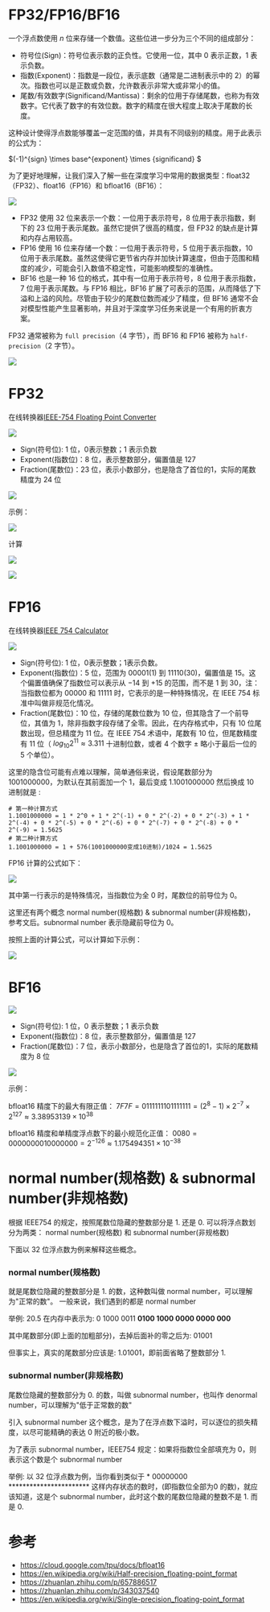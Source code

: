 # FP32/FP16/BF16

一个浮点数使用 $n$ 位来存储一个数值。这些位进一步分为三个不同的组成部分：

- 符号位(Sign)：符号位表示数的正负性。它使用一位，其中 0 表示正数，1 表示负数。
- 指数(Exponent)：指数是一段位，表示底数（通常是二进制表示中的 2）的幂次。指数也可以是正数或负数，允许数表示非常大或非常小的值。
- 尾数/有效数字(Significand/Mantissa)：剩余的位用于存储尾数，也称为有效数字。它代表了数字的有效位数。数字的精度在很大程度上取决于尾数的长度。

这种设计使得浮点数能够覆盖一定范围的值，并具有不同级别的精度。用于此表示的公式为：

$(-1)^{sign} \times base^{exponent} \times {significand} $

为了更好地理解，让我们深入了解一些在深度学习中常用的数据类型：float32（FP32）、float16（FP16）和 bfloat16（BF16）：

![](./assets/bfloat16-format.png)

- FP32 使用 32 位来表示一个数：一位用于表示符号，8 位用于表示指数，剩下的 23 位用于表示尾数。虽然它提供了很高的精度，但 FP32 的缺点是计算和内存占用较高。
- FP16 使用 16 位来存储一个数：一位用于表示符号，5 位用于表示指数，10 位用于表示尾数。虽然这使得它更节省内存并加快计算速度，但由于范围和精度的减少，可能会引入数值不稳定性，可能影响模型的准确性。
- BF16 也是一种 16 位的格式，其中有一位用于表示符号，8 位用于表示指数，7 位用于表示尾数。与 FP16 相比，BF16 扩展了可表示的范围，从而降低了下溢和上溢的风险。尽管由于较少的尾数位数而减少了精度，但 BF16 通常不会对模型性能产生显著影响，并且对于深度学习任务来说是一个有用的折衷方案。

FP32 通常被称为 `full precision`（4 字节），而 BF16 和 FP16 被称为 `half-precision`（2 字节）。

![](./assets/fp32_fp16_bf16_example.png)

# FP32

在线转换器[IEEE-754 Floating Point Converter](https://www.h-schmidt.net/FloatConverter/IEEE754.html)

![](./assets/ieee754_fp32.JPG)

- Sign(符号位): 1 位，0表示整数；1 表示负数
- Exponent(指数位)：8 位，表示整数部分，偏置值是 127
- Fraction(尾数位)：23 位，表示小数部分，也是隐含了首位的1，实际的尾数精度为 24 位

![](./assets/wiki_fp32_jisuan.JPG)

示例：

![](./assets/wiki_fp32_example1.JPG)

计算

![](./assets/wiki_fp32_example2.JPG)

![](./assets/wiki_fp32_example3.JPG)
# FP16

在线转换器[IEEE 754 Calculator](http://weitz.de/ieee/)


![](./assets/1920px-IEEE_754r_Half_Floating_Point_Format.svg.png)

- Sign(符号位): 1 位，0表示整数；1表示负数。
- Exponent(指数位)：5 位，范围为 00001(1) 到 11110(30)，偏置值是 $15$。这个偏置值确保了指数位可以表示从 $-14$ 到 $+15$ 的范围，而不是 1 到 30，注：当指数位都为 00000 和 11111 时，它表示的是一种特殊情况，在 IEEE 754 标准中叫做非规范化情况。
- Fraction(尾数位)：10 位，存储的尾数位数为 10 位，但其隐含了一个前导位，其值为 1，除非指数字段存储了全零。因此，在内存格式中，只有 10 位尾数出现，但总精度为 11 位。在 IEEE 754 术语中，尾数有 10 位，但尾数精度有 11 位（ $log_{10}2^{11} \approx 3.311$ 十进制位数，或者 4 个数字 $\pm$ 略小于最后一位的 5 个单位）。

这里的隐含位可能有点难以理解，简单通俗来说，假设尾数部分为 1001000000，为默认在其前面加一个 1，最后变成 1.1001000000 然后换成 10 进制就是 :
```
# 第一种计算方式
1.1001000000 = 1 * 2^0 + 1 * 2^(-1) + 0 * 2^(-2) + 0 * 2^(-3) + 1 * 2^(-4) + 0 * 2^(-5) + 0 * 2^(-6) + 0 * 2^(-7) + 0 * 2^(-8) + 0 * 2^(-9) = 1.5625
# 第二种计算方式
1.1001000000 = 1 + 576(1001000000变成10进制)/1024 = 1.5625
```

FP16 计算的公式如下：

![](./assets/wiki_fp16_jisuan.JPG)

其中第一行表示的是特殊情况，当指数位为全 0 时，尾数位的前导位为 0。

这里还有两个概念 normal number(规格数) & subnormal number(非规格数)，参考文后。subnormal number 表示隐藏前导位为 0。

按照上面的计算公式，可以计算如下示例：

![](./assets/wiki_fp16_examples.JPG)

# BF16
![](./assets/bf16.JPG)

- Sign(符号位): 1 位，0 表示整数；1 表示负数
- Exponent(指数位)：8 位，表示整数部分，偏置值是 127
- Fraction(尾数位)：7 位，表示小数部分，也是隐含了首位的1，实际的尾数精度为 8 位

![](./assets/wiki_bf16_jisuan.JPG)

示例：

bfloat16 精度下的最大有限正值：
$7F7F = 0 11111110 1111111 = (2^8 − 1) × 2^{−7} × 2^{127}  \approx 3.38953139 × 10^{38}$

bfloat16 精度和单精度浮点数下的最小规范化正值：
$0080 = 0 00000001 0000000 = 2^{−126} \approx 1.175494351 × 10^{−38}$


#  normal number(规格数) & subnormal number(非规格数)

根据 IEEE754 的规定，按照尾数位隐藏的整数部分是 1. 还是 0. 可以将浮点数划分为两类： normal number(规格数) 和 subnormal number(非规格数)

下面以 32 位浮点数为例来解释这些概念。

### normal number(规格数)

就是尾数位隐藏的整数部分是 1. 的数，这种数叫做 normal number，可以理解为"正常的数"。 一般来说，我们遇到的都是 normal number

举例:
20.5 在内存中表示为: 0 1000 0011 **0100 1000 0000 0000 000**

其中尾数部分(即上面的加粗部分)，去掉后面补的零之后为: 01001

但事实上，真实的尾数部分应该是: 1.01001，即前面省略了整数部分 1.

### subnormal number(非规格数)

尾数位隐藏的整数部分为 0. 的数，叫做 subnormal number，也叫作 denormal number，可以理解为"低于正常数的数"

引入 subnormal number 这个概念，是为了在浮点数下溢时，可以逐位的损失精度，以尽可能精确的表达 0 附近的极小数。

为了表示 subnormal number，IEEE754 规定：如果将指数位全部填充为 0，则表示这个数是个 subnormal number

举例: 以 32 位浮点数为例，当你看到类似于 * 00000000 *********************** 这样内存状态的数时，(即指数位全部为0 的数)，就应该知道，这是个 subnormal number，此时这个数的尾数位隐藏的整数不是 1. 而是 0.

# 参考
- https://cloud.google.com/tpu/docs/bfloat16
- https://en.wikipedia.org/wiki/Half-precision_floating-point_format
- https://zhuanlan.zhihu.com/p/657886517
- https://zhuanlan.zhihu.com/p/343037540
- https://en.wikipedia.org/wiki/Single-precision_floating-point_format
